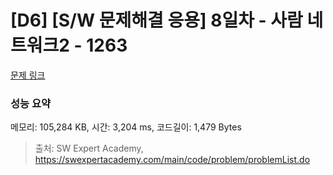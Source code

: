# [D6] [S/W 문제해결 응용] 8일차 - 사람 네트워크2 - 1263 

[문제 링크](https://swexpertacademy.com/main/code/problem/problemDetail.do?contestProbId=AV18P2B6Iu8CFAZN) 

### 성능 요약

메모리: 105,284 KB, 시간: 3,204 ms, 코드길이: 1,479 Bytes



> 출처: SW Expert Academy, https://swexpertacademy.com/main/code/problem/problemList.do